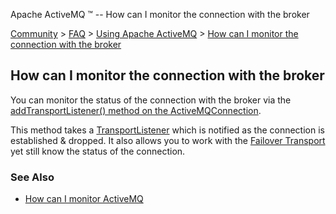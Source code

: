 Apache ActiveMQ ™ -- How can I monitor the connection with the broker 

[Community](community.html) > [FAQ](faq.html) > [Using Apache ActiveMQ](using-apache-activemq.html) > [How can I monitor the connection with the broker](how-can-i-monitor-the-connection-with-the-broker.html)


How can I monitor the connection with the broker
------------------------------------------------

You can monitor the status of the connection with the broker via the [addTransportListener() method on the ActiveMQConnection](http://activemq.apache.org/maven/apidocs/org/apache/activemq/ActiveMQConnection.html#addTransportListener%28org.apache.activemq.transport.TransportListener).

This method takes a [TransportListener](http://activemq.apache.org/maven/apidocs/org/apache/activemq/transport/TransportListener.html) which is notified as the connection is established & dropped. It also allows you to work with the [Failover Transport](failover-transport-reference.html) yet still know the status of the connection.

### See Also

*   [How can I monitor ActiveMQ](how-can-i-monitor-activemq.html)

